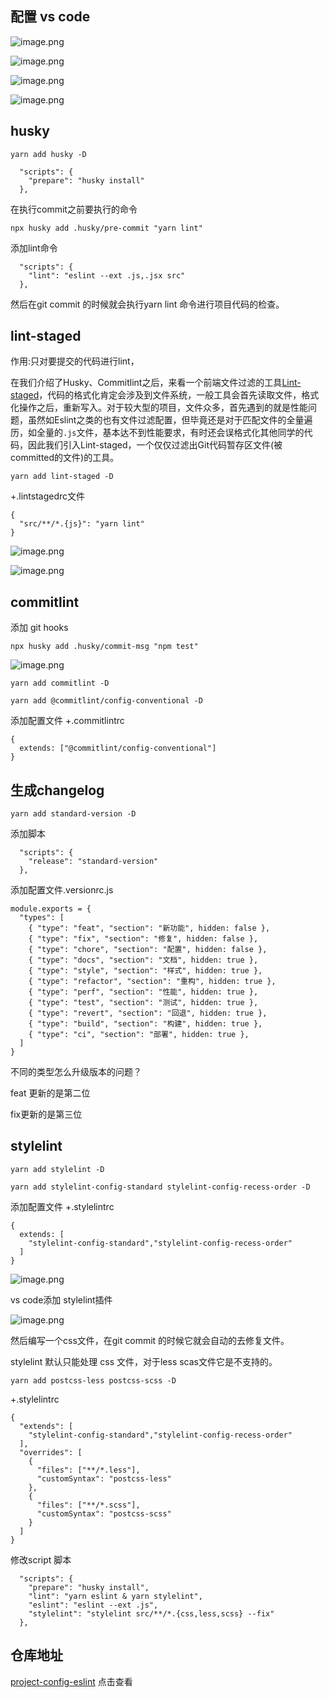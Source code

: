 
## 配置 vs code


![image.png](https://p6-juejin.byteimg.com/tos-cn-i-k3u1fbpfcp/e4f8d74c22974d10be6012d626d4d17f~tplv-k3u1fbpfcp-watermark.image?)



![image.png](https://p3-juejin.byteimg.com/tos-cn-i-k3u1fbpfcp/2e0cb3979c564bf880f956003dcab744~tplv-k3u1fbpfcp-watermark.image?)



![image.png](https://p6-juejin.byteimg.com/tos-cn-i-k3u1fbpfcp/7b6f9a3eef7544978917b8c829d1f835~tplv-k3u1fbpfcp-watermark.image?)





![image.png](https://p6-juejin.byteimg.com/tos-cn-i-k3u1fbpfcp/f878f86abf0548e29b27b8c8634dc87f~tplv-k3u1fbpfcp-watermark.image?)



## husky

```shell
yarn add husky -D
```


```
  "scripts": {
    "prepare": "husky install"
  },
```

在执行commit之前要执行的命令
```
npx husky add .husky/pre-commit "yarn lint"
```

添加lint命令
```
  "scripts": {
    "lint": "eslint --ext .js,.jsx src"
  },
```

然后在git commit 的时候就会执行yarn lint 命令进行项目代码的检查。


## lint-staged

作用:只对要提交的代码进行lint，


在我们介绍了Husky、Commitlint之后，来看一个前端文件过滤的工具[Lint-staged](https://links.jianshu.com/go?to=https%3A%2F%2Fwww.npmjs.com%2Fpackage%2Flint-staged)，代码的格式化肯定会涉及到文件系统，一般工具会首先读取文件，格式化操作之后，重新写入。对于较大型的项目，文件众多，首先遇到的就是性能问题，虽然如Eslint之类的也有文件过滤配置，但毕竟还是对于匹配文件的全量遍历，如全量的`.js`文件，基本达不到性能要求，有时还会误格式化其他同学的代码，因此我们引入Lint-staged，一个仅仅过滤出Git代码暂存区文件(被committed的文件)的工具。

```
yarn add lint-staged -D
```

+.lintstagedrc文件

```
{
  "src/**/*.{js}": "yarn lint"
}
```


![image.png](https://p6-juejin.byteimg.com/tos-cn-i-k3u1fbpfcp/919b96f327104d5aa65dad0abbc478db~tplv-k3u1fbpfcp-watermark.image?)


![image.png](https://p1-juejin.byteimg.com/tos-cn-i-k3u1fbpfcp/4caf4d3741924fd19bef65c6e696e3ce~tplv-k3u1fbpfcp-watermark.image?)



## commitlint

添加 git hooks

```
npx husky add .husky/commit-msg "npm test"
```

![image.png](https://p9-juejin.byteimg.com/tos-cn-i-k3u1fbpfcp/4350be4c1e494a668619c777be961db8~tplv-k3u1fbpfcp-watermark.image?)

```
yarn add commitlint -D

yarn add @commitlint/config-conventional -D

```

添加配置文件
+.commitlintrc
```
{
  extends: ["@commitlint/config-conventional"]
}
```


## 生成changelog

```
yarn add standard-version -D
```
添加脚本

```
  "scripts": {
    "release": "standard-version"
  },
```

添加配置文件.versionrc.js

```
module.exports = {
  "types": [
    { "type": "feat", "section": "新功能", hidden: false },
    { "type": "fix", "section": "修复", hidden: false },
    { "type": "chore", "section": "配置", hidden: false },
    { "type": "docs", "section": "文档", hidden: true },
    { "type": "style", "section": "样式", hidden: true },
    { "type": "refactor", "section": "重构", hidden: true },
    { "type": "perf", "section": "性能", hidden: true },
    { "type": "test", "section": "测试", hidden: true },
    { "type": "revert", "section": "回退", hidden: true },
    { "type": "build", "section": "构建", hidden: true },
    { "type": "ci", "section": "部署", hidden: true },
  ]
}
```
不同的类型怎么升级版本的问题？

feat 更新的是第二位

fix更新的是第三位


## stylelint

```
yarn add stylelint -D

yarn add stylelint-config-standard stylelint-config-recess-order -D

```

添加配置文件
+.stylelintrc

```
{
  extends: [
    "stylelint-config-standard","stylelint-config-recess-order"
  ]
}
```


![image.png](https://p1-juejin.byteimg.com/tos-cn-i-k3u1fbpfcp/a5efe79c780d43b68743ec5d03a2dc56~tplv-k3u1fbpfcp-watermark.image?)

vs code添加 stylelint插件


![image.png](https://p3-juejin.byteimg.com/tos-cn-i-k3u1fbpfcp/cb5fcca6d0484d3083d29b89996d7a06~tplv-k3u1fbpfcp-watermark.image?)



然后编写一个css文件，在git commit 的时候它就会自动的去修复文件。


stylelint 默认只能处理 css 文件，对于less scas文件它是不支持的。

```
yarn add postcss-less postcss-scss -D
```

+.stylelintrc
```
{
  "extends": [
    "stylelint-config-standard","stylelint-config-recess-order"
  ],
  "overrides": [
    {
      "files": ["**/*.less"],
      "customSyntax": "postcss-less"
    },
    {
      "files": ["**/*.scss"],
      "customSyntax": "postcss-scss"
    }
  ]
}
```


修改script 脚本

```
  "scripts": {
    "prepare": "husky install",
    "lint": "yarn eslint & yarn stylelint",
    "eslint": "eslint --ext .js",
    "stylelint": "stylelint src/**/*.{css,less,scss} --fix"
  },
```


## 仓库地址

[project-config-eslint](https://github.com/xiuxiuyifan/project-config-eslint) 点击查看